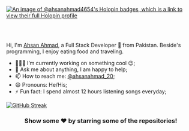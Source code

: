[![An image of @ahsanahmad4654's Holopin badges, which is a link to view their full Holopin profile](https://holopin.me/ahsanahmad4654)](https://holopin.io/@ahsanahmad4654)

<br />
<br />

Hi, I'm [Ahsan Ahmad](https://www.fiverr.com/ahsanjutt20), a Full Stack Developer 🚀 from Pakistan. Beside's programming, I enjoy eating food and traveling.

- 👨🏽‍💻 I’m currently working on something cool :wink:;
- 💬 Ask me about anything, I am happy to help;
- 📫 How to reach me: [@ahsanahmad_20](https://www.instagram.com/ahsanahmad_20);
- 😄 Pronouns: He/His;
- ⚡ Fun fact: I spend almost 12 hours listening songs everyday;

[![GitHub Streak](https://streak-stats.demolab.com?user=ahsanahmad4654&theme=dark)](https://git.io/streak-stats)

<div align="center">

### Show some ❤️ by starring some of the repositories!

</div>

